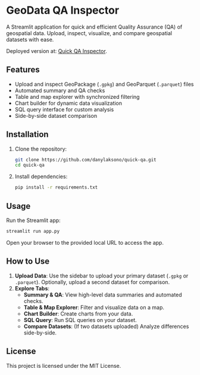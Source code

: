 # GeoData QA Inspector

A Streamlit application for quick and efficient Quality Assurance (QA) of geospatial data. Upload, inspect, visualize, and compare geospatial datasets with ease.

Deployed version at: [Quick QA Inspector](https://geodata-inspector.streamlit.app).

## Features

- Upload and inspect GeoPackage (`.gpkg`) and GeoParquet (`.parquet`) files
- Automated summary and QA checks
- Table and map explorer with synchronized filtering
- Chart builder for dynamic data visualization
- SQL query interface for custom analysis
- Side-by-side dataset comparison

## Installation

1. Clone the repository:

   ```bash
   git clone https://github.com/danylaksono/quick-qa.git
   cd quick-qa
   ```

2. Install dependencies:
   ```bash
   pip install -r requirements.txt
   ```

## Usage

Run the Streamlit app:

```bash
streamlit run app.py
```

Open your browser to the provided local URL to access the app.

## How to Use

1. **Upload Data**: Use the sidebar to upload your primary dataset (`.gpkg` or `.parquet`). Optionally, upload a second dataset for comparison.
2. **Explore Tabs**:
   - **Summary & QA**: View high-level data summaries and automated checks.
   - **Table & Map Explorer**: Filter and visualize data on a map.
   - **Chart Builder**: Create charts from your data.
   - **SQL Query**: Run SQL queries on your dataset.
   - **Compare Datasets**: (If two datasets uploaded) Analyze differences side-by-side.

## License

This project is licensed under the MIT License.
